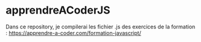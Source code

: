 # apprendreACoderJS
Dans ce repository, je compilerai les fichier .js des exercices de la formation :
https://apprendre-a-coder.com/formation-javascript/

